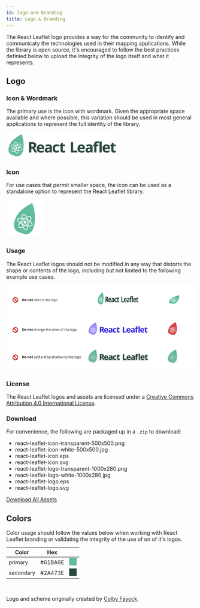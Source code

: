 ```yaml
---
id: logo-and-branding
title: Logo & Branding
---
```


The React Leaflet logo provides a way for the community to identify and communicaty the technologies used in their mapping applications. While the library is open source, it's encouraged to follow the best practices definied below to upload the integrity of the logo itself and what it represents.


## Logo

### Icon & Wordmark

The primary use is the icon with wordmark. Given the appropriate space available and where possible, this variation should be used in most general applications to represent the full identity of the library.

<img src="/docs/assets/react-leaflet-logo-600x140.jpg" alt="React Leaflet Logo" width="300"/>

### Icon

For use cases that permit smaller space, the icon can be used as a standalone option to represent the React Leaflet library.

<img src="/docs/assets/react-leaflet-icon-400x400.jpg" alt="React Leaflet Icon" width="100"/>

### Usage

The React Leaflet logos should not be modified in any way that distorts the shape or contents of the logo, including but not limited to the following example use cases.

<img src="/docs/assets/react-leaflet-logo-usage.jpg" alt="React Leaflet Logo Usage" width="800"/>

### License
The React Leaflet logos and assets are licensed under a [Creative Commons Attribution 4.0 International License](https://creativecommons.org/licenses/by/4.0/).

### Download

For convenience, the following are packaged up in a `.zip` to download:
- react-leaflet-icon-transparent-500x500.png
- react-leaflet-icon-white-500x500.jpg
- react-leaflet-icon.eps
- react-leaflet-icon.svg
- react-leaflet-logo-transparent-1000x280.png
- react-leaflet-logo-white-1000x280.jpg
- react-leaflet-logo.eps
- react-leaflet-logo.svg

[Download All Assets](assets/react-leaflet-logo.zip)

## Colors

Color usage should follow the values below when working with React Leaflet branding or validating the integrity of the use of on of it's logos.

| Color         | Hex           |       |
| ------------- | ------------- | ----- |
| primary       | #61BA9E       | <img src="/docs/assets/swatch-61BA9E-50x50.jpg" alt="#61BA9E" width="20" /> |
| secondary     | #2A473E       | <img src="/docs/assets/swatch-2A473E-50x50.jpg" alt="#2A473E" width="20" /> |

<br />

Logo and scheme originally created by [Colby Fayock](https://www.colbyfayock.com/).
